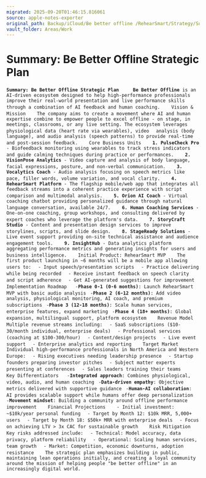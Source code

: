 ```yaml
---
migrated: 2025-09-20T01:46:15.816061
source: apple-notes-exporter
original_path: Backup/iCloud/Be better offline /RehearSmart/Strategy/Summary- Be Better Offline Strategic Plan.md
vault_folder: Areas/Work
---
```

# Summary: Be Better Offline Strategic Plan

**`Summary: Be Better Offline Strategic Plan`**`
`
`
`
`  `**`Be Better Offline`**` is an AI-driven ecosystem designed to help high-performance professionals improve their real-world presentation and live performance skills through a combination of AI feedback and human coaching.`
`
`
`  Vision & Mission`
`
`
`  The company aims to create a movement where AI and human expertise combine to empower people to excel offline - on stage, in meetings, classrooms, or any live setting. The ecosystem leverages physiological data (heart rate via wearables), video`
`  analysis (body language), and audio analysis (speech patterns) to provide real-time and post-session feedback.`
`
`
`  Core Business Units`
`
`
`  `**`1. PulseCheck Pro`**` - Biofeedback monitoring using wearables to track stress indicators and guide calming techniques during practice or performances.`
`
`
`  `**`2. VisionPose Analytics`**` - Video capture and analysis of body language, facial expressions, posture, and non-verbal communication.`
`
`
`  `**`3. Vocalytics Coach`**` - Audio analysis focusing on speech metrics like pace, filler words, volume variation, and vocal clarity.`
`
`
`  `**`4. RehearSmart Platform`**` - The flagship mobile/web app that integrates all feedback streams into a coherent practice experience with script comparison and multimodal analysis.`
`
`
`  `**`5. Orion AI Coach`**` - Virtual coaching chatbot providing personalized guidance through natural language conversation, available 24/7.`
`
`
`  `**`6. Human Coaching Services`**` - One-on-one coaching, group workshops, and consulting delivered by expert coaches who leverage the platform's data.`
`
`
`  `**`7. StoryCraft Studio`**` - Content and presentation design services to improve storylines, scripts, and slide design.`
`
`
`  `**`8. StageReady Solutions`**` - Live event support providing on-site technical assistance and audience engagement tools.`
`
`
`  `**`9. InsightHub`**` - Data analytics platform aggregating performance metrics and generating insights for users and business intelligence.`
`
`
`  Initial Product: RehearSmart MVP`
`
`
`  The first product launching in ~6 months will be a mobile app allowing users to:`
`  - Input speech/presentation scripts`
`  - Practice delivering while being recorded`
`  - Receive instant feedback on speech clarity and script adherence`
`  - Get AI-generated suggestions for improvement`
`
`
`  Implementation Roadmap`
`
`
`  - `**`Phase 0-1 (0-6 months)`**`: Launch RehearSmart MVP with basic audio analysis`
`  - `**`Phase 2 (6-12 months)`**`: Add video analysis, physiological monitoring, AI coach, and premium subscriptions`
`  - `**`Phase 3 (12-18 months)`**`: Scale human services, enterprise features, expand marketing`
`  - `**`Phase 4 (18+ months)`**`: Global expansion, multilingual support, platform ecosystem`
`
`
`  Revenue Model`
`
`
`  Multiple revenue streams including:`
`  - SaaS subscriptions ($10-30/month individual, enterprise deals)`
`  - Professional services (coaching at $100-300/hour)`
`  - Content/design projects`
`  - Live event support`
`  - Enterprise analytics and reporting`
`
`
`  Target Market`
`
`
`  Individual high-performance professionals in North America and Western Europe:`
`  - Rising executives needing leadership presence`
`  - Startup founders preparing investor pitches`
`  - Subject matter experts presenting at conferences`
`  - Sales leaders training their teams`
`
`
`  Key Differentiators`
`
`
`  - `**`Integrated approach`**`: Combines physiological, video, audio, and human coaching`
`  - `**`Data-driven empathy`**`: Objective metrics delivered with supportive guidance`
`  - `**`Human-AI collaboration`**`: AI provides scalable support while humans offer deep personalization`
`  - `**`Movement mindset`**`: Building a community around offline performance improvement`
`
`
`  Financial Projections`
`
`
`  - Initial investment: ~$10k/year personal funding`
`  - Target by Month 12: $10k MRR, 5,000+ users`
`  - Target by Month 18: $50k+ MRR with enterprise deals`
`  - Focus on achieving LTV > 3x CAC for sustainable growth`
`
`
`  Risk Mitigation`
`
`
`  Key risks addressed include:`
`  - Technical: Model accuracy, data privacy, platform reliability`
`  - Operational: Scaling human services, team growth`
`  - Market: Competition, economic downturns, adoption resistance`
`
`
`  The strategic plan emphasizes building in public, maintaining lean operations initially, and creating a loyal community around the mission of helping people "be better offline" in an increasingly digital world.`
